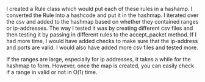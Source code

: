 I created a Rule class which would put each of these rules in a hashamp. I converted the Rule into a hashcode and put it in the hashmap.
I iterated over the csv and added to the hashmap based on whether they contained ranges or ip-addresses. The way I tested it was by creating different csv files and then testing it by passing in different rules to the accept_packet method. If I had more time, I would have added checks to make sure that the ip-address and ports are valid. I would also have added more csv files and tested more. 

If the ranges are large, especially for ip addresses, it takes a while for the hashmap to form. However, once the map is created, you can 
easily check if a range in valid or not in O(1) time. 